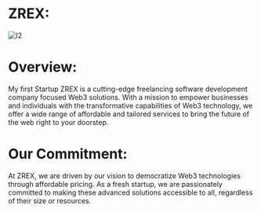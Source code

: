 
# ZREX: 
![l2](https://github.com/reallywasi/Zrex/assets/118682540/6bf25b41-b997-4c39-a3b1-21e1ada82407)


 # Overview:
My first Startup ZREX is a cutting-edge freelancing software development company focused Web3 solutions. With a mission to empower businesses and individuals with the transformative capabilities of Web3 technology, we offer a wide range of affordable and tailored services to bring the future of the web right to your doorstep.

# Our Commitment:
At ZREX, we are driven by our vision to democratize Web3 technologies through affordable pricing. As a fresh startup, we are passionately committed to making these advanced solutions accessible to all, regardless of their size or resources. 
